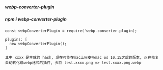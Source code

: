 ##### webp-converter-plugin

##### npm i webp-converter-plugin
```
const webpConverterPlugin = require('webp-converter-plugin);

plugins: [
  new webpConverterPlugin();
]

其中 xxxx 是生成的 hash, 现在可能在mac上只支持mac os 10.15之后的版本, 正在修复
自动转化成webp格式的插件, 会将 test.xxxx.png => test.xxxx.png.webp

```